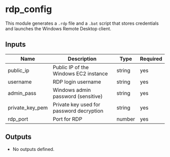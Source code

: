 # rdp_config

This module generates a `.rdp` file and a `.bat` script that stores credentials and launches the Windows Remote Desktop client.

## Inputs

| Name             | Description                                  | Type   | Required |
|------------------|----------------------------------------------|--------|----------|
| public_ip        | Public IP of the Windows EC2 instance        | string | yes      |
| username         | RDP login username                           | string | yes      |
| admin_pass       | Windows admin password (sensitive)           | string | yes      |
| private_key_pem  | Private key used for password decryption     | string | yes      |
| rdp_port         | Port for RDP                                 | number | yes      |

## Outputs

- No outputs defined.

